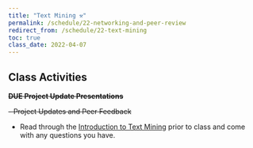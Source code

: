 ```yaml
---
title: "Text Mining ⚒️"
permalink: /schedule/22-networking-and-peer-review
redirect_from: /schedule/22-text-mining
toc: true
class_date: 2022-04-07
---
```


## Class Activities

~~**DUE Project Update Presentations**~~

~~- Project Updates and Peer Feedback~~

- Read through the [Introduction to Text Mining]({{site.baseurl}}/materials/exploratory-data-analysis/03-intro-text-mining) prior to class and come with any questions you have.
